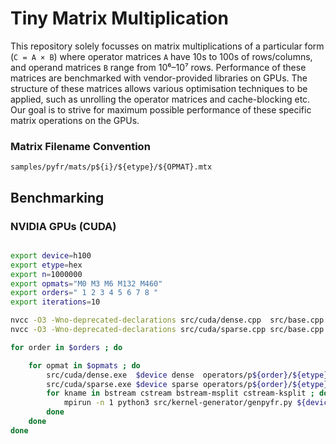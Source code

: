 # Tiny Matrix Multiplication

This repository solely focusses on matrix multiplications of a particular form (`C = A × B`) where operator matrices `A` have 10s to 100s of rows/columns, and operand matrices `B` range from 10⁶–10⁷ rows. 
Performance of these matrices are benchmarked with vendor-provided libraries on GPUs. 
The structure of these matrices allows various optimisation techniques to be applied, such as unrolling the operator matrices and cache-blocking etc. 
Our goal is to strive for maximum possible performance of these specific matrix operations on the GPUs.

### Matrix Filename Convention
```
samples/pyfr/mats/p${i}/${etype}/${OPMAT}.mtx
```

## Benchmarking

### NVIDIA GPUs (CUDA)

```sh

export device=h100
export etype=hex
export n=1000000
export opmats="M0 M3 M6 M132 M460"
export orders=" 1 2 3 4 5 6 7 8 "
export iterations=10

nvcc -O3 -Wno-deprecated-declarations src/cuda/dense.cpp  src/base.cpp src/cuda/base.cpp -x cu -o src/cuda/dense.exe  -lcublas
nvcc -O3 -Wno-deprecated-declarations src/cuda/sparse.cpp src/base.cpp src/cuda/base.cpp -x cu -o src/cuda/sparse.exe -lcublas -lcusparse

for order in $orders ; do

    for opmat in $opmats ; do
        src/cuda/dense.exe  $device dense  operators/p${order}/${etype}/${opmat}.mtx ${n} ${iterations}
        src/cuda/sparse.exe $device sparse operators/p${order}/${etype}/${opmat}.mtx ${n} ${iterations}
        for kname in bstream cstream bstream-msplit cstream-ksplit ; do 
            mpirun -n 1 python3 src/kernel-generator/genpyfr.py ${device} operators/p${order}/${etype}/${opmat}.mtx ${n} $kname ${iterations} ; 
        done
    done
done

```